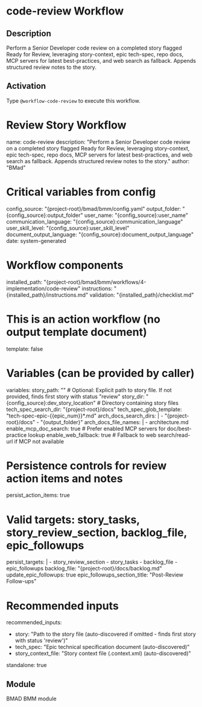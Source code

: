 # code-review Workflow

## Description
Perform a Senior Developer code review on a completed story flagged Ready for Review, leveraging story-context, epic tech-spec, repo docs, MCP servers for latest best-practices, and web search as fallback. Appends structured review notes to the story.

## Activation
Type `@workflow-code-review` to execute this workflow.

# Review Story Workflow
name: code-review
description: "Perform a Senior Developer code review on a completed story flagged Ready for Review, leveraging story-context, epic tech-spec, repo docs, MCP servers for latest best-practices, and web search as fallback. Appends structured review notes to the story."
author: "BMad"

# Critical variables from config
config_source: "{project-root}/bmad/bmm/config.yaml"
output_folder: "{config_source}:output_folder"
user_name: "{config_source}:user_name"
communication_language: "{config_source}:communication_language"
user_skill_level: "{config_source}:user_skill_level"
document_output_language: "{config_source}:document_output_language"
date: system-generated

# Workflow components
installed_path: "{project-root}/bmad/bmm/workflows/4-implementation/code-review"
instructions: "{installed_path}/instructions.md"
validation: "{installed_path}/checklist.md"

# This is an action workflow (no output template document)
template: false

# Variables (can be provided by caller)
variables:
  story_path: "" # Optional: Explicit path to story file. If not provided, finds first story with status "review"
  story_dir: "{config_source}:dev_story_location" # Directory containing story files
  tech_spec_search_dir: "{project-root}/docs"
  tech_spec_glob_template: "tech-spec-epic-{{epic_num}}*.md"
  arch_docs_search_dirs: |
    - "{project-root}/docs"
    - "{output_folder}"
  arch_docs_file_names: |
    - architecture.md
  enable_mcp_doc_search: true # Prefer enabled MCP servers for doc/best-practice lookup
  enable_web_fallback: true # Fallback to web search/read-url if MCP not available
  # Persistence controls for review action items and notes
  persist_action_items: true
  # Valid targets: story_tasks, story_review_section, backlog_file, epic_followups
  persist_targets: |
    - story_review_section
    - story_tasks
    - backlog_file
    - epic_followups
  backlog_file: "{project-root}/docs/backlog.md"
  update_epic_followups: true
  epic_followups_section_title: "Post-Review Follow-ups"

# Recommended inputs
recommended_inputs:
  - story: "Path to the story file (auto-discovered if omitted - finds first story with status 'review')"
  - tech_spec: "Epic technical specification document (auto-discovered)"
  - story_context_file: "Story context file (.context.xml) (auto-discovered)"

standalone: true


## Module
BMAD BMM module
